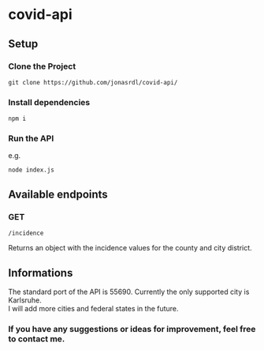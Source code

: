 # covid-api

## Setup
### Clone the Project 
```
git clone https://github.com/jonasrdl/covid-api/
```

### Install dependencies
```
npm i
```

### Run the API
e.g.
```
node index.js
```

## Available endpoints
### GET
```
/incidence
```
Returns an object with the incidence values for the county and city district.

## Informations

The standard port of the API is 55690. Currently the only supported city is Karlsruhe.<br>
I will add more cities and federal states in the future.<br>


### If you have any suggestions or ideas for improvement, feel free to contact me.
